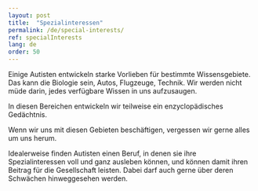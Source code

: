 ```yaml
---
layout: post
title:  "Spezialinteressen"
permalink: /de/special-interests/
ref: specialInterests
lang: de
order: 50
---
```


Einige Autisten entwickeln starke Vorlieben für bestimmte Wissensgebiete. Das kann die Biologie sein, Autos, Flugzeuge, Technik. Wir werden nicht müde darin, jedes verfügbare Wissen in uns aufzusaugen. 

In diesen Bereichen entwickeln wir teilweise ein enzyclopädisches Gedächtnis.

Wenn wir uns mit diesen Gebieten beschäftigen, vergessen wir gerne alles um uns herum. 

Idealerweise finden Autisten einen Beruf, in denen sie ihre Spezialinteressen voll und ganz ausleben können, und können damit ihren Beitrag für die Gesellschaft leisten. Dabei darf auch gerne über deren Schwächen hinweggesehen werden.